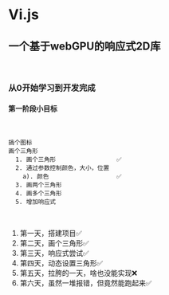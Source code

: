 # Vi.js
## 一个基于webGPU的响应式2D库
<br>

### 从0开始学习到开发完成

#### 第一阶段小目标
<br>

    搞个图标
    画个三角形
      1. 画个三角形                 ✅
      2. 通过参数控制颜色，大小，位置
        a). 颜色                   ✅
      3. 画两个三角形
      4. 画多个三角形
      5. 增加响应式
<br>

1. 第一天，搭建项目✅
2. 第二天，画个三角形✅
3. 第三天，响应式尝试✅
4. 第四天，动态设置三角形✅
5. 第五天，拉胯的一天，啥也没能实现❌
6. 第六天，虽然一堆报错，但竟然能跑起来✅

